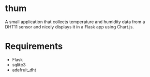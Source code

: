 # thum
A small application that collects temperature and humidity data from a DHT11 sensor and nicely displays it in a Flask app using Chart.js.

# Requirements
- Flask
- sqlite3
- adafruit_dht
